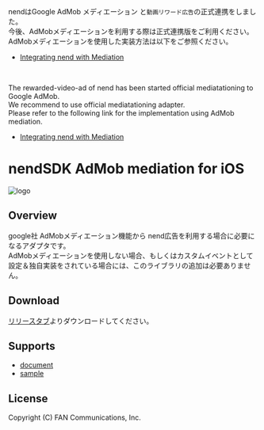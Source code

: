 nendはGoogle AdMob メディエーション と`動画リワード広告`の正式連携をしました。  
今後、AdMobメディエーションを利用する際は正式連携版をご利用ください。  
AdMobメディエーションを使用した実装方法は以下をご参照ください。
* [Integrating nend with Mediation](https://developers.google.com/admob/ios/mediation/nend)

<br>

The rewarded-video-ad of nend has been started official mediatationing to Google AdMob.  
We recommend to use official mediatationing adapter.  
Please refer to the following link for the implementation using AdMob mediation.
* [Integrating nend with Mediation](https://developers.google.com/admob/ios/mediation/nend)

# nendSDK AdMob mediation for iOS

![logo](https://user-images.githubusercontent.com/9563381/31269103-17daebce-aaba-11e7-9899-742435c4ef20.png)

## Overview

google社 AdMobメディエーション機能から nend広告を利用する場合に必要になるアダプタです。  
AdMobメディエーションを使用しない場合、もしくはカスタムイベントとして設定＆独自実装をされている場合には、このライブラリの追加は必要ありません。

## Download

[リリースタブ](https://github.com/fan-ADN/nendSDK-iOS-AdmobMediation-pub/releases)よりダウンロードしてください。

## Supports

* [document](https://github.com/fan-ADN/nendSDK-admob-mediation/wiki)
* [sample](https://github.com/fan-ADN/nendSDK-admob-mediation)

## License

Copyright (C) FAN Communications, Inc.
